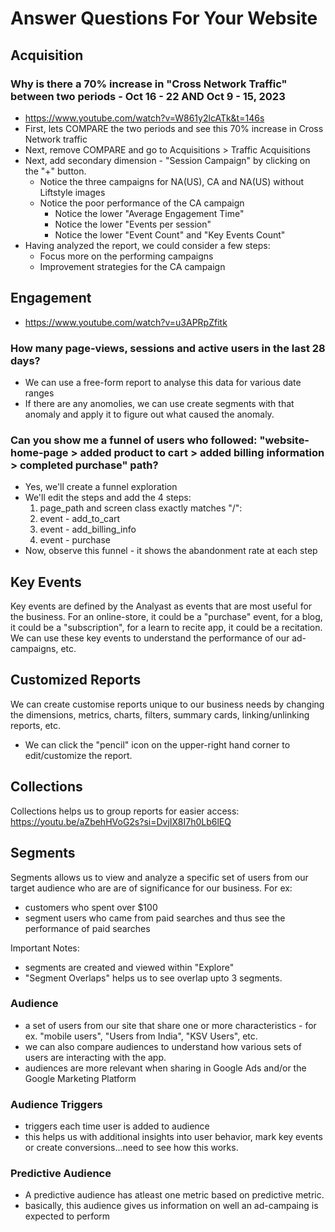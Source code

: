 # Answer Questions For Your Website

## Acquisition

### Why is there a 70% increase in "Cross Network Traffic" between two periods - Oct 16 - 22 AND Oct 9 - 15, 2023
- https://www.youtube.com/watch?v=W861y2lcATk&t=146s
- First, lets COMPARE the two periods and see this 70% increase in Cross Network traffic
- Next, remove COMPARE and go to Acquisitions > Traffic Acquisitions
- Next, add secondary dimension - "Session Campaign" by clicking on the "+" button.
    - Notice the three campaigns for NA(US), CA and NA(US) without Liftstyle images
    - Notice the poor performance of the CA campaign
        - Notice the lower "Average Engagement Time"
        - Notice the lower "Events per session"
        - Notice the lower "Event Count" and "Key Events Count"
- Having analyzed the report, we could consider a few steps:
    - Focus more on the performing campaigns
    - Improvement strategies for the CA campaign


## Engagement

- https://www.youtube.com/watch?v=u3APRpZfitk

### How many page-views, sessions and active users in the last 28 days?
- We can use a free-form report to analyse this data for various date ranges
- If there are any anomolies, we can use create segments with that anomaly and apply it to figure out what caused the anomaly.

### Can you show me a funnel of users who followed: "website-home-page > added product to cart > added billing information > completed purchase" path?
- Yes, we'll create a funnel exploration
- We'll edit the steps and add the 4 steps:
    1. page_path and screen class exactly matches "/":
    1. event - add_to_cart
    1. event - add_billing_info
    1. event - purchase 
- Now, observe this funnel - it shows the abandonment rate at each step

## Key Events
Key events are defined by the Analyast as events that are most useful for the business.  For an online-store,  it could be a "purchase" event, for a blog, it could be a "subscription", for a learn to recite app, it could be a recitation.  We can use these key events to understand the performance of our ad-campaigns, etc.

## Customized Reports
We can create customise reports unique to our business needs by changing the dimensions, metrics, charts, filters, summary cards, linking/unlinking reports, etc.
- We can click the "pencil" icon on the upper-right hand corner to edit/customize the report.

## Collections
Collections helps us to group reports for easier access:
https://youtu.be/aZbehHVoG2s?si=DvjIX8I7h0Lb6lEQ

## Segments
Segments allows us to view and analyze a specific set of users from our target audience who are are of significance for our business.  For ex:
- customers who spent over $100
- segment users who came from paid searches and thus see the performance of paid searches

Important Notes:
- segments are created and viewed within "Explore"
- "Segment Overlaps" helps us to see overlap upto 3 segments. 

### Audience
- a set of users from our site that share one or more characteristics - for ex. "mobile users", "Users from India", "KSV Users", etc.
- we can also compare audiences to understand how various sets of users are interacting with the app.
- audiences are more relevant when sharing in Google Ads and/or the Google Marketing Platform

### Audience Triggers
- triggers each time user is added to audience
- this helps us with additional insights into user behavior, mark key events or create conversions...need to see how this works.

### Predictive Audience
- A predictive audience has atleast one metric based on predictive metric.
- basically, this audience gives us information on well an ad-campaing is expected to perform

